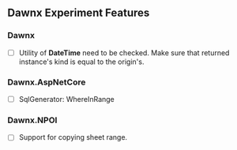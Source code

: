 ## Dawnx Experiment Features

### Dawnx

- [ ] Utility of **DateTime** need to be checked. Make sure that returned instance's kind is equal to the origin's.

### Dawnx.AspNetCore

- [ ] SqlGenerator: WhereInRange

### Dawnx.NPOI

- [ ] Support for copying sheet range.